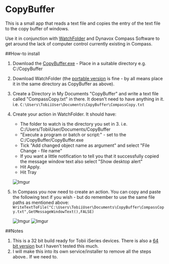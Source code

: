 CopyBuffer
==========

This is a small app that reads a text file and copies the entry of the text file to the copy buffer of windows.

Use it in conjunction with [WatchFolder](http://leelusoft.blogspot.in/2011/10/watch-4-folder-23.html) and Dynavox Compass Software to get around the lack of computer control currently existing in Compass.

##How-to install

1. Download the [CopyBuffer.exe](https://s3-eu-west-1.amazonaws.com/script-exes/CopyBuffer.exe) - Place in a suitable directory e.g. C:/CopyBuffer
2. Download WatchFolder (the [portable version](http://leelusoft.altervista.org/alterpages/files/W4F25Free.zip) is fine - by all means place it in the same directory as CopyBuffer as above). 
3. Create a Directory in My Documents "CopyBuffer" and write a text file called "CompassCopy.txt" in there. It doesn't need to have anything in it. i.e.
    ``C:\Users\TobiiUser\Documents\CopyBuffer\CompassCopy.txt``
4. Create your action in WatchFolder. It should have:
    - The folder to watch is the directory you set in 3. i.e. C:/Users/TobiiUser/Documents/CopyBuffer
    - "Execute a program or batch or script:" - set to the C:/CopyBuffer/CopyBuffer.exe 
    - Tick "Add changed object name as argument" and select "File Change - file name"
    - If you want a little notification to tell you that it successfully copied the message window text also select "Show desktop alert"
    - Hit Apply. 
    - Hit Tray
    
    ![Imgur](http://i.imgur.com/xI45ZaCm.png)
    
5. In Compass you now need to create an action. You can copy and paste the following text if you wish - but do remember to use the same file paths as mentioned above:
    ``WriteTextToFile("C:\Users\TobiiUser\Documents\CopyBuffer\CompassCopy.txt",GetMessageWindowText(),FALSE)``
    
    ![Imgur](http://i.imgur.com/wAf1gDOm.png)
    ![Imgur](http://i.imgur.com/gHEFZ1Fm.png)
    
##Notes

1. This is a 32 bit build ready for Tobii iSeries devices. There is also a [64 bit version](https://s3-eu-west-1.amazonaws.com/script-exes/CopyBuffer64.exe) but I haven't tested this much.
2. I will make this into its own service/installer to remove all the steps above.. If we need to. 
